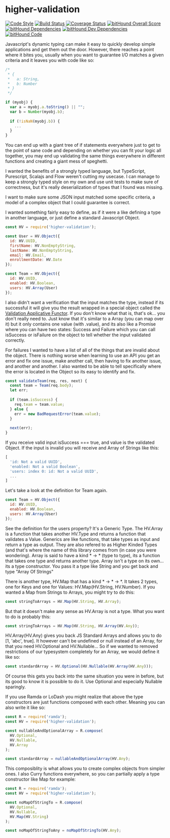 # higher-validation
[![Code Style](https://img.shields.io/badge/code%20style-functional-DF0174.svg)](https://github.com/fantasyland/fantasy-land)
[![Build Status](https://travis-ci.org/nbenns/higher-validation.svg?branch=master)](https://travis-ci.org/nbenns/higher-validation)
[![Coverage Status](https://coveralls.io/repos/github/nbenns/higher-validation/badge.svg?branch=master)](https://coveralls.io/github/nbenns/higher-validation?branch=master)
[![bitHound Overall Score](https://www.bithound.io/github/nbenns/higher-validation/badges/score.svg)](https://www.bithound.io/github/nbenns/higher-validation)
[![bitHound Dependencies](https://www.bithound.io/github/nbenns/higher-validation/badges/dependencies.svg)](https://www.bithound.io/github/nbenns/higher-validation/master/dependencies/npm)
[![bitHound Dev Dependencies](https://www.bithound.io/github/nbenns/higher-validation/badges/devDependencies.svg)](https://www.bithound.io/github/nbenns/higher-validation/master/dependencies/npm)
[![bitHound Code](https://www.bithound.io/github/nbenns/higher-validation/badges/code.svg)](https://www.bithound.io/github/nbenns/higher-validation)

Javascript's dynamic typing can make it easy to quickly develop simple applications and get them out the door.
However, there reaches a point where it bites you, usually when you want to guarantee I/O matches a given criteria and it leaves you with code like so:

```javascript
/* 
 * {
 *   a: String,
 *   b: Number
 * }
 */

if (myobj) {
  var a = myobj.a.toString() || "";
  var b = Number(myobj.b);
  
  if (!isNaN(myobj.b)) {
    ...
  }
}
```

You can end up with a giant tree of if statements everywhere just to get to the point of sane code and depending on whether you can fit your logic all together, you may end up validating the same things everywhere in different functions and creating a giant mess of speghetti.

I wanted the benefits of a strongly typed language, but TypeScript, Purescript, Scalajs and Flow weren't cutting my usecase.
I can manage to keep a strongly typed style on my own and use unit tests to make sure of correctness, but it's really deserialization of types that I found was missing.

I want to make sure some JSON input matched some specific criteria, a model of a complex object that I could guarantee is correct.

I wanted something fairly easy to define, as if it were a like defining a type in another language, or just define a standard Javascript Object.

```javascript
const HV = require('higher-validation');

const User = HV.Object({
  id: HV.UUID,
  firstName: HV.NonEmptyString,
  lastName: HV.NonEmptyString,
  email: HV.Email,
  enrollmentDate: HV.Date
});

const Team = HV.Object({
  id: HV.UUID,
  enabled: HV.Boolean,
  users: HV.Array(User)
});
```

I also didn't want a verification that the input matches the type, instead if its successful it will give you the result wrapped in a special object called the [Validation Applicative Functor](https://github.com/folktale/data.validation).
If you don't know what that is, that's ok... you don't really need to.  Just know that it's similar to a Array (you can map over it) but it only contains one value (with .value), and its also like a Promise where you can have two states: Success and Failure which you can call isSuccess or isFailure on the object to tell whether the input validated correctly.

For failures I wanted to have a list of all of the things that are invalid about the object.
There is nothing worse when learning to use an API you get an error and fix one issue, make another call, then having to fix another issue, and another and another.  I also wanted to be able to tell specifically where the error is located in the Object so its easy to identify and fix.

```javascript
const validateTeam(req, res, next) {
  const team = Team(req.body);
  let err;
  
  if (team.isSuccess) {
    req.team = team.value;
  } else {
    err = new BadRequestError(team.value);
  }
  
  next(err);
}
```

If you receive valid input isSuccess === true, and value is the validated Object.  If the input is invalid you will receive and Array of Strings like this:

```javascript
[
  'id: Not a valid UUID',
  'enabled: Not a valid Boolean',
  'users: index 0: id: Not a valid UUID',
  ...
]
```

Let's take a look at the definition for Team again.

```javascript
const Team = HV.Object({
  id: HV.UUID,
  enabled: HV.Boolean,
  users: HV.Array(User)
});
```

See the definition for the users property? It's a Generic Type.  The HV.Array is a function that takes another HV.Type and returns a function that validates a Value.
Generics are like functions, that take types as input and return a type as output.  They are also refered to as Higher Kinded Types (and that's where the name of this library comes from (in case you were wondering).
Array is said to have a kind * -> * (type to type), its a function that takes one type and returns another type.
Array isn't a type on its own... its a type constructor.  You pass it a type like String and you get back and type "Array Of Strings"

There is another type, HV.Map that has a kind * -> * -> *.
It takes 2 types, one for Keys and one for Values: HV.Map(HV.String, HV.Number).
If you wanted a Map from Strings to Arrays, you might try to do this:
```javascript
const stringToArrays = HV.Map(HV.String, HV.Array);
```
But that it doesn't make any sense as HV.Array is not a type.
What you want to do is probably this:
```javascript
const stringToArrays = HV.Map(HV.String, HV.Array(HV.Any));
```
HV.Array(HV.Any) gives you back JS Standard Arrays and allows you to do [1, 'abc', true].
It however can't be undefined or null instead of an Array, for that you need HV.Optional and HV.Nullable...
So if we wanted to removed restrictions of our typesystem completely for an Array, we would define it like so:

```javascript
const standardArray = HV.Optional(HV.Nullable(HV.Array(HV.Any)));
```
Of course this gets you back into the same situation you were in before, but its good to know it is possible to do it.
Use Optional and especially Nullable sparingly.

If you use Ramda or LoDash you might realize that above the type constructors are just functions composed with each other.
Meaning you can also write it like so:
```javascript
const R = require('ramda');
const HV = require('higher-validation');

const nullableAndOptionalArray = R.compose(
  HV.Optional,
  HV.Nullable,
  HV.Array
);

const standardArray = nullableAndOptionalArray(HV.Any);
```

This composiblity is what allows you to create complex objects from simpler ones.
I also Curry functions everywhere, so you can partially apply a type constructor like Map for example:
```javascript
const R = require('ramda');
const HV = require('higher-validation');

const noMapOfStringTo = R.compose(
  HV.Optional,
  HV.Nullable,
  HV.Map(HV.String)
);

const noMapOfStringToAny = noMapOfStringTo(HV.Any);
```

